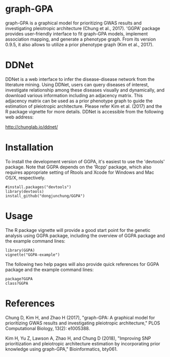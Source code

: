 graph-GPA
===

graph-GPA is a graphical model for prioritizing GWAS results and investigating pleiotropic architecture (Chung et al., 2017). 'GGPA' package provides user-friendly interface to fit graph-GPA models, implement association mapping, and generate a phenotype graph. From its version 0.9.5, it also allows to utilize a prior phenotype graph (Kim et al., 2017).

DDNet
===

DDNet is a web interface to infer the disease-disease network from the literature mining. Using DDNet, users can query diseases of interest, investigate relationship among these diseases visually and dynamically, and download various information including an adjacency matrix. This adjacency matrix can be used as a prior phenotype graph to guide the estimation of pleiotropic architecture. Please refer Kim et al. (2017) and the R package vignette for more details. DDNet is accessible from the following web address: 

http://chunglab.io/ddnet/

Installation
===========

To install the development version of GGPA, it's easiest to use the 'devtools' package. Note that GGPA depends on the 'Rcpp' package, which also requires appropriate setting of Rtools and Xcode for Windows and Mac OS/X, respectively.

```
#install.packages("devtools")
library(devtools)
install_github("dongjunchung/GGPA")
```

Usage
===========

The R package vignette will provide a good start point for the genetic analysis using GGPA package, including the overview of GGPA package and the example command lines:

```
library(GGPA)
vignette("GGPA-example")
```
The following two help pages will also provide quick references for GGPA package and the example command lines:

```
package?GGPA
class?GGPA
```

References
==========

Chung D, Kim H, and Zhao H (2017), "graph-GPA: A graphical model for prioritizing GWAS results and investigating pleiotropic architecture," PLOS Computational Biology, 13(2): e1005388.

Kim H, Yu Z, Lawson A, Zhao H, and Chung D (2018), "Improving SNP prioritization and pleiotropic architecture estimation by incorporating prior knowledge using graph-GPA," Bioinformatics, bty061.
